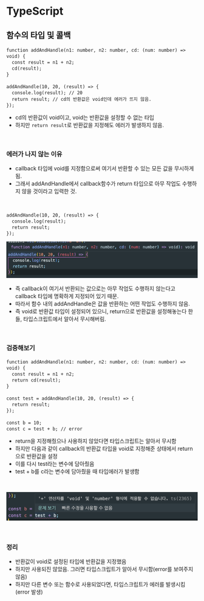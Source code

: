 # TypeScript

## 함수의 타입 및 콜백

```JS
function addAndHandle(n1: number, n2: number, cd: (num: number) => void) {
  const result = n1 + n2;
  cd(result);
}

addAndHandle(10, 20, (result) => {
  console.log(result); // 20
  return result; // cd의 반환값은 void인데 에러가 뜨지 않음.
});
```

- cd의 반환값이 void이고, void는 반환값을 설정할 수 없는 타입
- 하지만 `return result`로 반환값을 지정해도 에러가 발생하지 않음.

<br>

### 에러가 나지 않는 이유

- callback 타입에 void를 지정함으로써 여기서 반환할 수 있는 모든 값을 무시하게 됨.
- 그래서 addAndHandle에서 callback함수가 return 타입으로 아무 작업도 수행하지 않을 것이라고 입력한 것.

<br>

```JS
addAndHandle(10, 20, (result) => {
  console.log(result);
  return result;
});
```

![콜백함수 타입](../../screen/callback%20%ED%95%A8%EC%88%98%20%ED%83%80%EC%9E%85.png)

- 즉 callback이 여기서 반환되는 값으로는 아무 작업도 수행하지 않는다고 callback 타입에 명확하게 지정되어 있기 때문.
- 따라서 함수 내의 addAndHandle은 값을 반환하는 어떤 작업도 수행하지 않음.
- 즉 void로 반환값 타입이 설정되어 있으니, return으로 반환값을 설정해놓는다 한들, 타입스크립트에서 알아서 무시해버림.

<br>

### 검증해보기

```JS
function addAndHandle(n1: number, n2: number, cd: (num: number) => void) {
  const result = n1 + n2;
  return cd(result);
}

const test = addAndHandle(10, 20, (result) => {
  return result;
});

const b = 10;
const c = test + b; // error
```

- return을 지정해줬으나 사용하지 않았다면 타입스크립트는 알아서 무시함
- 하지만 다음과 같이 callback의 반환값 타입을 void로 지정해준 상태에서 return으로 반환값을 설정
- 이를 다시 test라는 변수에 담아줬음
- test + b를 c라는 변수에 담아줬을 때 타입에러가 발생함

<br>

![void로 지정된 타입의 반환값 설정](../../screen/void%EB%A1%9C%20%EC%A7%80%EC%A0%95%EB%90%9C%20%ED%83%80%EC%9E%85%EC%9D%98%20%EB%B0%98%ED%99%98%EA%B0%92%20%EC%84%A4%EC%A0%95.png)

<br>

### 정리

- 반환값이 void로 설정된 타입에 반환값을 지정했음
- 하지만 사용되진 않았음. 그러면 타입스크립트가 알아서 무시함(error를 보여주지 않음)
- 하지만 다른 변수 또는 함수로 사용되었다면, 타입스크립트가 에러를 발생시킴(error 발생)

